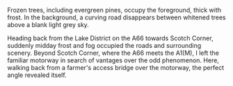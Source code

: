 Frozen trees, including evergreen pines, occupy the foreground, thick with frost. In the background, a curving road disappears between whitened trees above a blank light grey sky.

Heading back from the Lake District on the A66 towards Scotch Corner, suddenly midday frost and fog occupied the roads and surrounding scenery. Beyond Scotch Corner, where the A66 meets the A1(M), I left the familiar motorway in search of vantages over the odd phenomenon. Here, walking back from a farmer's access bridge over the motorway, the perfect angle revealed itself.
